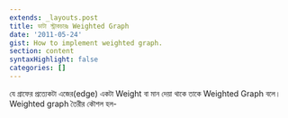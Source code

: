 ```yaml
---
extends: _layouts.post
title: ডাটা স্ট্রাকচারঃ Weighted Graph
date: '2011-05-24'
gist: How to implement weighted graph.
section: content
syntaxHighlight: false
categories: []
---
```


যে গ্রাফের প্রত্যেকটা এজের(edge) একটা Weight বা মান দেয়া থাকে তাকে Weighted Graph বলে। Weighted graph তৈরীর কৌশল হল-

<script src="https://gist.github.com/milon/c71e9c066dca9fb7707525cb2b514cdc.js">
</script>
